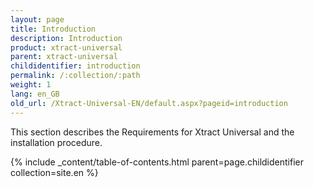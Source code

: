 ```yaml
---
layout: page
title: Introduction
description: Introduction
product: xtract-universal
parent: xtract-universal
childidentifier: introduction
permalink: /:collection/:path
weight: 1
lang: en_GB
old_url: /Xtract-Universal-EN/default.aspx?pageid=introduction
---
```


This section describes the Requirements for Xtract Universal and the installation procedure.

{% include _content/table-of-contents.html parent=page.childidentifier collection=site.en %}
